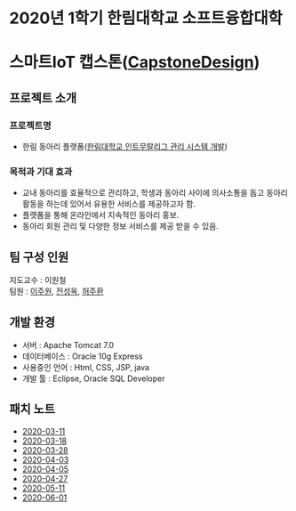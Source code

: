 # 2020년 1학기 한림대학교 소프트융합대학
# 스마트IoT 캡스톤([CapstoneDesign]( https://github.com/lab-lwc/20201_CapstoneDesign ))  

  

## 프로젝트 소개
### 프로젝트명
  * 한림 동아리 플랫폼([한림대학교 인트무랄리그 관리 시스템 개발]( https://github.com/juhwanHeo/hallym_club ))  
### 목적과 기대 효과
  * 교내 동아리를 효율적으로 관리하고, 학생과 동아리 사이에 의사소통을 돕고 동아리 활동을 하는데 있어서 유용한 서비스를 제공하고자 함.  
  * 플랫폼을 통해 온라인에서 지속적인 동아리 홍보.  
  * 동아리 회원 관리 및 다양한 정보 서비스를 제공 받을 수 있음.  
  
## 팀 구성 인원
지도교수 : 이원철  
팀원 : [이주원]( https://github.com/juwonlee-dev ), [전성옥]( https://github.com/songokky ), [허주환]( https://github.com/juhwanHeo )  
  
## 개발 환경
 * 서버 : Apache Tomcat 7.0  
 * 데이터베이스 : Oracle 10g Express  
 * 사용중인 언어 : Html, CSS, JSP, java  
 * 개발 툴 : Eclipse, Oracle SQL Developer  
  
## 패치 노트
 * [2020-03-11]( https://github.com/juhwanHeo/hallym_club/blob/master/00%20%EA%B4%80%EB%A6%AC/changeLog/2020.03.11.md )  
 * [2020-03-18]( https://github.com/juhwanHeo/hallym_club/blob/master/00%20%EA%B4%80%EB%A6%AC/changeLog/2020.03.18.md )  
 * [2020-03-28]( https://github.com/juhwanHeo/hallym_club/blob/master/00%20%EA%B4%80%EB%A6%AC/changeLog/2020.03.28.md )  
 * [2020-04-03]( https://github.com/juhwanHeo/hallym_club/blob/master/00%20%EA%B4%80%EB%A6%AC/changeLog/2020.04.03.md )  
 * [2020-04-05]( https://github.com/juhwanHeo/hallym_club/blob/master/00%20%EA%B4%80%EB%A6%AC/changeLog/2020.04.05.md )  
 * [2020-04-27]( https://github.com/juhwanHeo/hallym_club/blob/master/00%20%EA%B4%80%EB%A6%AC/changeLog/2020.04.27.md ) 
 * [2020-05-11]( https://github.com/juhwanHeo/hallym_club/blob/master/00%20%EA%B4%80%EB%A6%AC/changeLog/2020.05.11.md ) 
 * [2020-06-01]( https://github.com/juhwanHeo/hallym_club/blob/master/00%20%EA%B4%80%EB%A6%AC/changeLog/2020.06.01.md )
